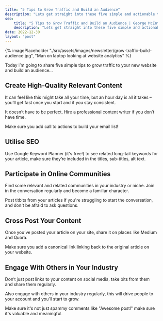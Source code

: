 ```yaml
---
title: "5 Tips to Grow Traffic and Build an Audience"
description: "Lets get straight into these five simple and actionable tips to grow traffic to your new website and build an audience. You don't want to miss these."
seo:
    title: "5 Tips to Grow Traffic and Build an Audience | George McEntegart"
    description: "Lets get straight into these five simple and actionable tips to grow traffic to your new website and build an audience. You don't want to miss these."
date: 2022-12-30
layout: "post"
---
```


{% imagePlaceholder "./src/assets/images/newsletter/grow-traffic-build-audience.jpg", "Man on laptop looking at website analytics" %}

Today I’m going to share five simple tips to grow traffic to your new website and build an audience...

## Create High-Quality Relevant Content

It can feel like this might take all your time, but an hour day is all it takes – you’ll get fast once you start and if you stay consistent.

It doesn’t have to be perfect. Hire a professional content writer if you don’t have time.

Make sure you add call to actions to build your email list!

## Utilise SEO

Use Google Keyword Planner (it's free!) to see related long-tail keywords for your article, make sure they’re included in the titles, sub-titles, alt text.

## Participate in Online Communities

Find some relevant and related communities in your industry or niche. Join in the conversation regularly and become a familiar character.

Post titbits from your articles if you're struggling to start the conversation, and don't be afraid to ask questions.

## Cross Post Your Content

Once you’ve posted your article on your site, share it on places like Medium and Quora.

Make sure you add a canonical link linking back to the original article on your website.

## Engage With Others in Your Industry

Don’t just post links to your content on social media, take bits from them and share them regularly.

Also engage with others in your industry regularly, this will drive people to your account and you’ll start to grow.

Make sure it's not just spammy comments like "Awesome post!" make sure it's valuable and meaningful.
